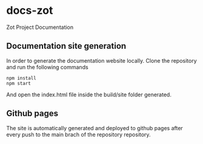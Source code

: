 # docs-zot
Zot Project Documentation

## Documentation site generation
In order to generate the documentation website locally. Clone the repository and run the following commands
```console
npm install
npm start
```
And open the index.html file inside the build/site folder generated.

## Github pages
The site is automatically generated and deployed to github pages after every push to the main brach of the repository repository.